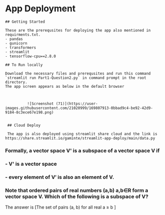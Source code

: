 # App Deployment

    ## Getting Started

    These are the prerequsites for deploying the app also mentioned in requirments.txt.
    - pandas
    - gunicorn
    - transformers
    - streamlit
    - tensorflow-cpu==2.8.0

    ## To Run locally

    Download the necessary files and prerequsites and run this command `streamlit run Part1-Question2.py` in command prompt in the root directory.
    The app screen appears as below in the default browser



              ![Screenshot (71)](https://user-images.githubusercontent.com/21020999/169807913-0bbad9c4-be92-42d9-9184-8c3ece67e198.png)


     ## Cloud Deploy

     The app is also deployed using streamlit share cloud and the link is https://share.streamlit.io/gaminte/streamlit-app-deploy/main/data.py
     
     
 
### Formally, a vector space V' is a subspace of a vector space V if
### - V' is a vector space
### - every element of V′ is also an element of V.
### Note that ordered pairs of real numbers (a,b) a,b∈R form a vector space V. Which of the following is a subspace of V?

  The answer is [The set of pairs (a, b) for all real a ≥ b ]



 

